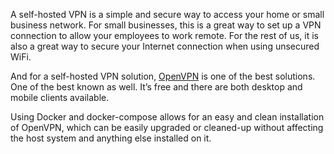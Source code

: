 A self-hosted VPN is a simple and secure way to access your home or
small business network. For small businesses, this is a great way to
set up a VPN connection to allow your employees to work remote. For
the rest of us, it is also a great way to secure your Internet
connection when using unsecured WiFi.

And for a self-hosted VPN solution,
[OpenVPN](https://www.openvpn.net/) is one of the best solutions. One
of the best known as well. It’s free and there are both desktop and
mobile clients available.

Using Docker and docker-compose allows for an easy and clean
installation of OpenVPN, which can be easily upgraded or cleaned-up
without affecting the host system and anything else installed on it.
